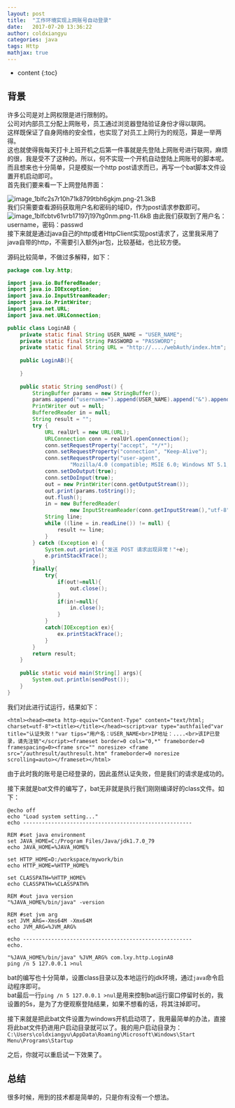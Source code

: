 ```yaml
---
layout: post
title:  "工作环境实现上网账号自动登录"
date:   2017-07-20 13:36:22
author: coldxiangyu
categories: java
tags: Http
mathjax: true
---
```


* content
{:toc}


## 背景

许多公司是对上网权限是进行限制的。  
公司对内部员工分配上网账号，员工通过浏览器登陆验证身份才得以联网。  
这样既保证了自身网络的安全性，也实现了对员工上网行为的规范，算是一举两得。  
这也就使得我每天打卡上班开机之后第一件事就是先登陆上网账号进行联网，麻烦的很，我是受不了这种的。所以，何不实现一个开机自动登陆上网账号的脚本呢。而且想来也十分简单，只是模拟一个http post请求而已，再写一个bat脚本文件设置开机启动即可。  
首先我们要来看一下上网登陆界面：  




![image_1blfc2s7r10h71k8799tbh6gkjm.png-21.3kB][1]  
我们只需要查看源码获取用户名和密码的域ID，作为post请求参数即可。  
![image_1blfcbtv61vrb17197j197tg0nm.png-11.6kB][2]
由此我们获取到了用户名：username，密码：passwd  
接下来就是通过java自己的http或者HttpClient实现post请求了，这里我采用了java自带的http，不需要引入额外jar包，比较基础，也比较方便。  

源码比较简单，不做过多解释，如下：  

``` java
package com.lxy.http;

import java.io.BufferedReader;
import java.io.IOException;
import java.io.InputStreamReader;
import java.io.PrintWriter;
import java.net.URL;
import java.net.URLConnection;

public class LoginAB {
	private static final String USER_NAME = "USER_NAME";
	private static final String PASSWORD = "PASSWORD";
	private static final String URL = "http://..../webAuth/index.htm";
	
	public LoginAB(){
		
	}
	
    public static String sendPost() {
    	StringBuffer params = new StringBuffer();
		params.append("username=").append(USER_NAME).append("&").append("passwd=").append(PASSWORD);
        PrintWriter out = null;
        BufferedReader in = null;
        String result = "";
        try {
            URL realUrl = new URL(URL);
            URLConnection conn = realUrl.openConnection();
            conn.setRequestProperty("accept", "*/*");
            conn.setRequestProperty("connection", "Keep-Alive");
            conn.setRequestProperty("user-agent",
                    "Mozilla/4.0 (compatible; MSIE 6.0; Windows NT 5.1;SV1)");
            conn.setDoOutput(true);
            conn.setDoInput(true);
            out = new PrintWriter(conn.getOutputStream());
            out.print(params.toString());
            out.flush();
            in = new BufferedReader(
                    new InputStreamReader(conn.getInputStream(),"utf-8"));
            String line;
            while ((line = in.readLine()) != null) {
                result += line;
            }
        } catch (Exception e) {
            System.out.println("发送 POST 请求出现异常！"+e);
            e.printStackTrace();
        }
        finally{
            try{
                if(out!=null){
                    out.close();
                }
                if(in!=null){
                    in.close();
                }
            }
            catch(IOException ex){
                ex.printStackTrace();
            }
        }
        return result;
    }    
    
	public static void main(String[] args){
		System.out.println(sendPost());
	}
}

```
我们对此进行试运行，结果如下：  
```
<html><head><meta http-equiv="Content-Type" content="text/html; charset=utf-8"><title></title></head><script>var type="authfailed"var title="认证失败！"var tips="用户名：USER_NAME<br>IP地址：....<br>该IP已登录，请先注销"</script><frameset border=0 cols="0,*" frameborder=0 framespacing=0><frame src="" noresize> <frame src="/authresult/authresult.htm" frameborder=0 noresize scrolling=auto></frameset></html>
```
由于此时我的账号是已经登录的，因此虽然认证失败，但是我们的请求是成功的。  

接下来就是bat文件的编写了，bat无非就是执行我们刚刚编译好的class文件。如下：  
```
@echo off
echo "Load system setting..."
echo ------------------------------------------------------

REM #set java environment
set JAVA_HOME=C:/Program Files/Java/jdk1.7.0_79
echo JAVA_HOME=%JAVA_HOME%

set HTTP_HOME=D:/workspace/mywork/bin
echo HTTP_HOME=%HTTP_HOME%

set CLASSPATH=%HTTP_HOME%
echo CLASSPATH=%CLASSPATH%

REM #out java version
"%JAVA_HOME%/bin/java" -version

REM #set jvm arg
set JVM_ARG=-Xms64M -Xmx64M
echo JVM_ARG=%JVM_ARG%

echo ------------------------------------------------------
echo.

"%JAVA_HOME%/bin/java" %JVM_ARG% com.lxy.http.LoginAB
ping /n 5 127.0.0.1 >nul

```
bat的编写也十分简单，设置class目录以及本地运行的jdk环境，通过`java`命令启动程序即可。  
bat最后一行`ping /n 5 127.0.0.1 >nul`是用来控制bat运行窗口停留时长的，我设置的5s，是为了方便观察登陆结果，如果不想看的话，将其注掉即可。  

接下来就是把此bat文件设置为windows开机启动项了，我用最简单的办法，直接将此bat文件扔进用户启动目录就可以了。我的用户启动目录为：`C:\Users\coldxiangyu\AppData\Roaming\Microsoft\Windows\Start Menu\Programs\Startup`  

之后，你就可以重启试一下效果了。  

## 总结

很多时候，用到的技术都是简单的，只是你有没有一个想法。


  [1]: http://static.zybuluo.com/coldxiangyu/jpbb7hxj9t7p984db6iux0cn/image_1blfc2s7r10h71k8799tbh6gkjm.png
  [2]: http://static.zybuluo.com/coldxiangyu/54s4wxxxwqal0zunyro4jzcu/image_1blfcbtv61vrb17197j197tg0nm.png

